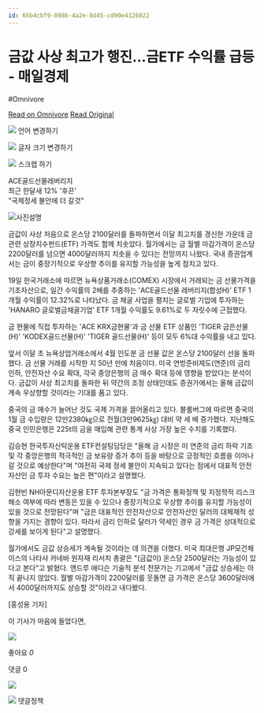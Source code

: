 ```yaml
---
id: 65b4cbf9-0986-4a2e-8d45-cd90e4126022
---
```


# 금값 사상 최고가 행진…금ETF 수익률 급등 - 매일경제
#Omnivore
 
[Read on Omnivore](https://omnivore.app/me/https-m-mk-co-kr-news-stock-10968541-1911aca28a3)
[Read Original](https://m.mk.co.kr/news/stock/10968541)
 
![](https://proxy-prod.omnivore-image-cache.app/0x0,sPPC4k88LU9GLH77-qPNGVLGjP-oEMI1e93YS5Do--g4/https://static.mk.co.kr/2022/news/images/ic_lang.svg) 언어 변경하기 

![](https://proxy-prod.omnivore-image-cache.app/0x0,sV49FU7UPx9IF9zmAQJ_Qx7X3IyiyKGmEFxntwuXwIFc/https://static.mk.co.kr/2022/news/mob/images/common/ic_mk_m.png) 글자 크기 변경하기 

![](https://proxy-prod.omnivore-image-cache.app/0x0,sV49FU7UPx9IF9zmAQJ_Qx7X3IyiyKGmEFxntwuXwIFc/https://static.mk.co.kr/2022/news/mob/images/common/ic_mk_m.png) 스크랩 하기 

ACE골드선물레버리지  
최근 한달새 12% '후끈'  
"국제정세 불안에 더 갈것"

![사진설명](https://proxy-prod.omnivore-image-cache.app/0x0,spBsklXc2rYz6oWuwR1v3ehcOaqFshwpCK4njHQyXjW8/https://pimg.mk.co.kr/news/cms/202403/20/20240320_01160123000001_L00.jpg) 

금값이 사상 처음으로 온스당 2100달러를 돌파하면서 이달 최고치를 경신한 가운데 금 관련 상장지수펀드(ETF) 가격도 함께 치솟았다. 월가에서는 금 월별 마감가격이 온스당 2200달러를 넘으면 4000달러까지 치솟을 수 있다는 전망까지 나왔다. 국내 증권업계서는 금이 중장기적으로 우상향 추이를 유지할 가능성을 높게 점치고 있다.

19일 한국거래소에 따르면 뉴욕상품거래소(COMEX) 시장에서 거래되는 금 선물가격을 기초자산으로, 일간 수익률의 2배를 추종하는 'ACE골드선물 레버리지(합성H)' ETF 1개월 수익률이 12.32%로 나타났다. 금 채굴 사업을 펼치는 글로벌 기업에 투자하는 'HANARO 글로벌금채굴기업' ETF 1개월 수익률도 9.61%로 두 자릿수에 근접했다.

금 현물에 직접 투자하는 'ACE KRX금현물'과 금 선물 ETF 상품인 'TIGER 금은선물(H)' 'KODEX골드선물(H)' 'TIGER 골드선물(H)' 등이 모두 6%대 수익률을 내고 있다.

앞서 이달 초 뉴욕상업거래소에서 4월 인도분 금 선물 값은 온스당 2100달러 선을 돌파했다. 금 선물 거래를 시작한 지 50년 만에 처음이다. 미국 연방준비제도(연준)의 금리 인하, 안전자산 수요 확대, 각국 중앙은행의 금 매수 확대 등에 영향을 받았다는 분석이다. 금값이 사상 최고치를 돌파한 뒤 약간의 조정 상태인데도 증권가에서는 올해 금값이 계속 우상향할 것이라는 기대를 품고 있다.

중국의 금 매수가 늘어난 것도 국제 가격을 끌어올리고 있다. 블룸버그에 따르면 중국의 1월 금 수입량은 12만2380㎏으로 전월(3만9625㎏) 대비 약 세 배 증가했다. 지난해도 중국 인민은행은 225t의 금을 매입해 관련 통계 사상 가장 높은 수치를 기록했다.

김승현 한국투자신탁운용 ETF컨설팅담당은 "올해 금 시장은 미 연준의 금리 하락 기조 및 각 중앙은행의 적극적인 금 보유량 증가 추이 등을 바탕으로 긍정적인 흐름을 이어나갈 것으로 예상한다"며 "여전히 국제 정세 불안이 지속되고 있다는 점에서 대표적 안전자산인 금 투자 수요는 높은 편"이라고 설명했다.

김현빈 NH아문디자산운용 ETF 투자본부장도 "금 가격은 통화정책 및 지정학적 리스크 해소 여부에 따라 변동은 있을 수 있으나 중장기적으로 우상향 추이를 유지할 가능성이 있을 것으로 전망된다"며 "금은 대표적인 안전자산으로 안전자산인 달러의 대체재적 성향을 가지는 경향이 있다. 따라서 금리 인하로 달러가 약세인 경우 금 가격은 상대적으로 강세를 보이게 된다"고 설명했다.

월가에서도 금값 상승세가 계속될 것이라는 데 의견을 더했다. 미국 최대은행 JP모건체이스의 나타샤 카네바 원자재 리서치 총괄은 "(금값이) 온스당 2500달러는 가능성이 있다고 본다"고 밝혔다. 앤드루 애디슨 기술적 분석 전문가는 기고에서 "금값 상승세는 아직 끝나지 않았다. 월별 마감가격이 2200달러를 웃돌면 금 가격은 온스당 3600달러에서 4000달러까지도 상승할 것"이라고 내다봤다.

\[홍성용 기자\]

이 기사가 마음에 들었다면,

![](https://proxy-prod.omnivore-image-cache.app/0x0,sV49FU7UPx9IF9zmAQJ_Qx7X3IyiyKGmEFxntwuXwIFc/https://static.mk.co.kr/2022/news/mob/images/common/ic_mk_m.png) 

좋아요 _0_ 

댓글 0

![](https://proxy-prod.omnivore-image-cache.app/0x0,sOxSc6gFYaCjAcgxpTS4Uu47nlGZr1IgppWsXz3_SMIY/https://img.mk.co.kr/main/2022/reload.png)

![](https://proxy-prod.omnivore-image-cache.app/0x0,sFCBe9UTcaE8d_ldVwr1iRomen0FBfa9SE-4z5ibUl9c/https://static.mk.co.kr/2022/news/mob/images/ic_info_dark.png) 댓글정책 
